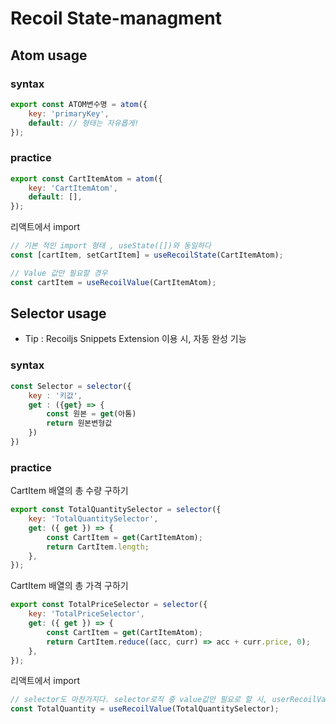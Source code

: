 # Recoil State-managment

## Atom usage

### syntax

```js
export const ATOM변수명 = atom({
    key: 'primaryKey',
    default: // 형태는 자유롭게!
});
```

### practice

```js
export const CartItemAtom = atom({
    key: 'CartItemAtom',
    default: [],
});
```

리액트에서 import

```js
// 기본 적인 import 형태 , useState([])와 동일하다
const [cartItem, setCartItem] = useRecoilState(CartItemAtom);

// Value 값만 필요할 경우
const cartItem = useRecoilValue(CartItemAtom);
```

## Selector usage

-   Tip : Recoiljs Snippets Extension 이용 시, 자동 완성 기능

### syntax

```js
const Selector = selector({
    key : '키값',
    get : ({get} => {
        const 원본 = get(아톰)
        return 원본변형값
    })
})
```

### practice

CartItem 배열의 총 수량 구하기

```js
export const TotalQuantitySelector = selector({
    key: 'TotalQuantitySelector',
    get: ({ get }) => {
        const CartItem = get(CartItemAtom);
        return CartItem.length;
    },
});
```

CartItem 배열의 총 가격 구하기

```js
export const TotalPriceSelector = selector({
    key: 'TotalPriceSelector',
    get: ({ get }) => {
        const CartItem = get(CartItemAtom);
        return CartItem.reduce((acc, curr) => acc + curr.price, 0);
    },
});
```

리액트에서 import

```js
// selector도 마찬가지다. selector로직 중 value값만 필요로 할 시, userRecoilValue만 호출한다
const TotalQuantity = useRecoilValue(TotalQuantitySelector);
```
